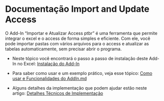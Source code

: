 # Documentação Import and Update Access

O Add-In “Importar e Atualizar Access ptbr” é uma ferramenta que permite integrar o excel e o access de forma simples e eficiente. Com ele, você pode importar pastas com vários arquivos para o access e atualizar as tabelas automaticamente, sem precisar abrir o programa.

- Neste tópico você encontrará o passo a passo de instalação deste Add-In no Excel:
[Instalação do Add-In](https://github.com/ViniPMartins/AddIn-Import-and_Update_Access/blob/main/doc_/Instalacao_do_AddIn.md)

- Para saber como usar e um exemplo prático, veja esse tópico:
[Como usar e Funcionalidades do AddIn.md](https://github.com/ViniPMartins/AddIn-Import-and_Update_Access/blob/main/doc_/Como_usar_e_Funcionalidades_do_AddIn.md)

- Alguns detalhes da implementação que podem ajudar estão neste artigo:
[Detalhes Técnicos de Implementação](https://github.com/ViniPMartins/AddIn-Import-and_Update_Access/blob/main/doc_/Detalhes_Tecnicos_de_Implementacao.md)
